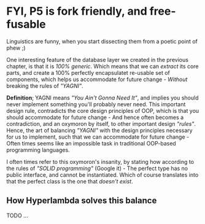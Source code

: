# FYI, P5 is fork friendly, and free-fusable

Linguistics are funny, when you start dissecting them from a poetic point of phew ;)

One interesting feature of the database layer we created in the previous chapter, is that it is *100% generic*. Which means that we can *extract* its core parts, and create a 100% perfectly encapsulatet re-usable set of components, which helps us accommodate for future change - *Without* breaking the rules of *"YAGNI"*.

**Definition**; YAGNI means *"You Ain't Gonna Need It"*, and implies you should never implement something you'll probably never need. This important design rule, contradicts the core design principles of OOP, which is that you should accommodate for future change - And hence often becomes a contradiction, and an oxymoron by itself, to other important design *"rules"*. Hence, the art of balancing *"YAGNI"* with the design principles necessary for us to implement, such that we can accommodate for future change - Often times seems like an impossible task in traditional OOP-based programming languages.

I often times refer to this oxymoron's insanity, by stating how according to the rules of *"SOLID programming"* (Google it) - The perfect type has no public interface, and cannot be instantiated. Which of course translates into that the perfect class is the one that *doesn't exist*.

## How Hyperlambda solves this balance

TODO ...
